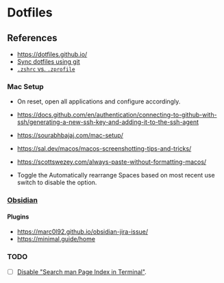 # Dotfiles

## References

- https://dotfiles.github.io/
- [Sync dotfiles using git](https://jooooel.com/sync-dotfiles-using-git/)
- [`.zshrc` vs. `.zprofile`](https://mac.install.guide/terminal/zshrc-zprofile)

### Mac Setup

- On reset, open all applications and configure accordingly.
- https://docs.github.com/en/authentication/connecting-to-github-with-ssh/generating-a-new-ssh-key-and-adding-it-to-the-ssh-agent
- https://sourabhbajaj.com/mac-setup/
- https://sal.dev/macos/macos-screenshotting-tips-and-tricks/
- https://scottswezey.com/always-paste-without-formatting-macos/

- Toggle the Automatically rearrange Spaces based on most recent use switch to disable the option.

### [Obsidian](https://obsidian.md/)

#### Plugins
- https://marc0l92.github.io/obsidian-jira-issue/
- https://minimal.guide/home

### TODO

- [ ] [Disable "Search man Page Index in Terminal"](https://gist.github.com/theodson/b4282a3b6e54091db4d52a4c3c10ad25).

